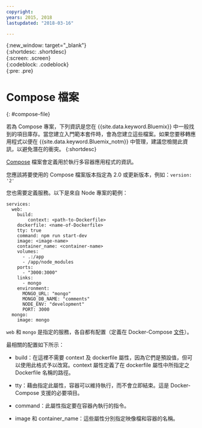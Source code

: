 ```yaml
---
copyright:
years: 2015, 2018
lastupdated: "2018-03-16"

---
```


{:new_window: target="_blank"}  
{:shortdesc: .shortdesc}  
{:screen: .screen}  
{:codeblock: .codeblock}  
{:pre: .pre}  

# Compose 檔案
{: #compose-file}

若為 Compose 專案，下列資訊是您在 {{site.data.keyword.Bluemix}} 中一般找到的項目庫存。當您建立入門範本套件時，會為您建立這些檔案。如果您要移轉應用程式以便在 {{site.data.keyword.Bluemix_notm}} 中管理，建議您檢閱此資訊，以避免潛在的衝突。
{:shortdesc}

[Compose](https://docs.docker.com/compose/overview/) 檔案會定義用於執行多容器應用程式的資訊。

您應該將要使用的 Compose 檔案版本指定為 2.0 或更新版本，例如：`version: '2'`

您也需要定義服務。以下是來自 Node 專案的範例：
```
services:
  web:
    build:
    	context: <path-to-Dockerfile>
	dockerfile: <name-of-Dockerfile>
    tty: true
    command: npm run start-dev
    image: <image-name>
    container_name: <container-name>
    volumes:
      - .:/app
      - /app/node_modules
    ports:
      - "3000:3000"
    links:
      - mongo
    environment:
      MONGO_URL: "mongo"
      MONGO_DB_NAME: "comments"
      NODE_ENV: "development"
      PORT: 3000
  mongo:
    image: mongo
```

`web` 和 `mongo` 是指定的服務，各自都有配置（定義在 Docker-Compose [文件](https://docs.docker.com/compose/compose-file/compose-file-v2/)）。

最相關的配置如下所示：

* build：在這裡不需要 context 及 dockerfile 屬性，因為它們是預設值，但可以使用此格式予以改寫。context 屬性定義了在 dockerfile 屬性中所指定之 Dockerfile 名稱的路徑。

* tty：藉由指定此屬性，容器可以維持執行，而不會立即結束。這是 Docker-Compose 支援的必要項目。

* command：此屬性指定要在容器內執行的指令。

* image 和 container_name：這些屬性分別指定映像檔和容器的名稱。


